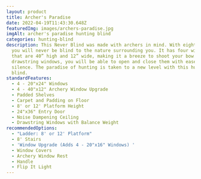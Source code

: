 ```yaml
---
layout: product
title: Archer's Paradise
date: 2022-04-19T11:43:30.648Z
featuredImg: images/archers-paradise.jpg
imgAlt: archer's paradise hunting blind
categories: hunting-blind
description: This Never Blind was made with archers in mind. With eight windows,
  you will never be blind to the nature surrounding you. It has four windows
  that are 40” high and 12” wide, making it a breeze to shoot your bow. With
  drawstring windows, you will be able to open and close them with ease and
  silence. The paradise of hunting is taken to a new level with this hunting
  blind.
standardFeatures:
  - 4 - 20"x24" Windows
  - 4 - 40"x12" Archery Window Upgrade
  - Padded Shelves
  - Carpet and Padding on Floor
  - 8' or 12' Platform Height
  - 24"x36" Entry Door
  - Noise Dampening Ceiling
  - Drawstring Windows with Balance Weight
recommendedOptions:
  - "Ladder: 8' or 12' Platform"
  - 8' Stairs
  - 'Window Upgrade (Adds 4 - 20"x16" Windows) '
  - Window Covers
  - Archery Window Rest
  - Handle
  - Flip It Light
---
```

